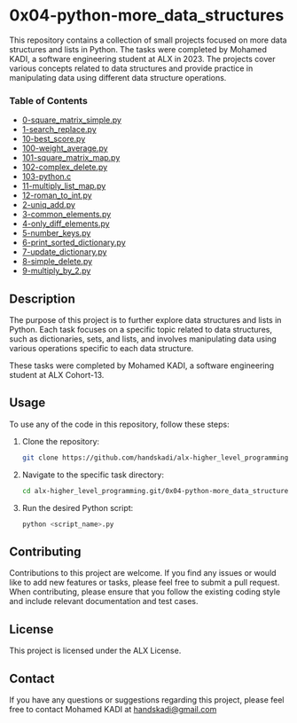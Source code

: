 # 0x04-python-more_data_structures

This repository contains a collection of small projects focused on more data structures and lists in Python. The tasks were completed by Mohamed KADI, a software engineering student at ALX in 2023. The projects cover various concepts related to data structures and provide practice in manipulating data using different data structure operations.

### Table of Contents

* [0-square_matrix_simple.py](#0-square_matrix_simplepy)
* [1-search_replace.py](#1-search_replacepy)
* [10-best_score.py](#10-best_scorepy)
* [100-weight_average.py](#100-weight_averagepy)
* [101-square_matrix_map.py](#101-square_matrix_mappy)
* [102-complex_delete.py](#102-complex_deletepy)
* [103-python.c](#103-pythonc)
* [11-multiply_list_map.py](#11-multiply_list_mappy)
* [12-roman_to_int.py](#12-roman_to_intpy)
* [2-uniq_add.py](#2-uniq_addpy)
* [3-common_elements.py](#3-common_elementspy)
* [4-only_diff_elements.py](#4-only_diff_elementspy)
* [5-number_keys.py](#5-number_keyspy)
* [6-print_sorted_dictionary.py](#6-print_sorted_dictionarypy)
* [7-update_dictionary.py](#7-update_dictionarypy)
* [8-simple_delete.py](#8-simple_deletepy)
* [9-multiply_by_2.py](#9-multiply_by_2py)

## Description

The purpose of this project is to further explore data structures and lists in Python. Each task focuses on a specific topic related to data structures, such as dictionaries, sets, and lists, and involves manipulating data using various operations specific to each data structure.

These tasks were completed by Mohamed KADI, a software engineering student at ALX Cohort-13.

## Usage

To use any of the code in this repository, follow these steps:

1. Clone the repository:

   ```bash
   git clone https://github.com/handskadi/alx-higher_level_programming.git
   ```
2. Navigate to the specific task directory:

   ```bash
   cd alx-higher_level_programming.git/0x04-python-more_data_structures/
   ```
3. Run the desired Python script:
  
    ```bash
   python <script_name>.py
   ```

## Contributing
Contributions to this project are welcome. If you find any issues or would like to add new features or tasks, please feel free to submit a pull request. When contributing, please ensure that you follow the existing coding style and include relevant documentation and test cases.

## License
This project is licensed under the ALX License.

## Contact
If you have any questions or suggestions regarding this project, please feel free to contact Mohamed KADI at handskadi@gmail.com

